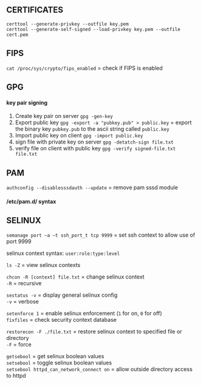 ## CERTIFICATES

```
certtool --generate-privkey --outfile key.pem
certtool --generate-self-signed --load-privkey key.pem --outfile cert.pem
```

## FIPS

`cat /proc/sys/crypto/fips_enabled` = check if FIPS is enabled 


## GPG

#### key pair signing
1. Create key pair on server `gpg -gen-key`
2. Export public key `gpg -export -a "pubkey.pub" > public.key` = export the binary key `pubkey.pub` to the ascii string called `public.key`
3. Import public key on client `gpg -import public.key`
4. sign file with private key on server `gpg -detatch-sign file.txt`
5. verify file on client with public key `gpg -verify signed-file.txt file.txt`


## PAM

`authconfig --disablesssdauth --update` = remove pam sssd module

#### /etc/pam.d/ syntax


## SELINUX 

`semanage port –a –t ssh_port_t tcp 9999` = set ssh context to allow use of port 9999

selinux context syntax: `user:role:type:level`

`ls -Z` = view selinux contexts

`chcon -R [context] file.txt` = change selinux context \
`-R` = recursive

`sestatus -v` = display general selinux config \
`-v` = verbose

`setenforce 1` = enable selinux enforcement (`1` for on, `0` for off) \
`fixfiles` = check security context database

`restorecon -F ./file.txt` = restore selinux context to specified file or directory \
`-F` = force

`getsebool` = get selinux boolean values \
`setsebool` = toggle selinux boolean values \
`setsebool httpd_can_network_connect on` = allow outside directory access to httpd 
